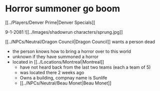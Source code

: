 # Horror summoner go boom
[[../Players/Denver Prime|Denver Specials]]
 
9-1-2081
![[../Images/shadowrun characters/sprung.jpg]]

[[../NPCs/Neutral/Dragon Council|Dragon Council]] wants a person dead
- the person knows how to bring a horror over to this world
- unknown if they have summoned a horror
- located in [[../Locations/Montreal|Montreal]]
	- have not heard back from the last two teams (each a team of 5)
	- was located there 2 weeks ago
	- Owns a building, compnay name is Sunlife
	- [[../NPCs/Neutral/Beau Monet|Beau Monet]]

